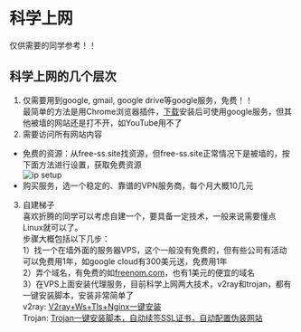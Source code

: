 # 科学上网  
仅供需要的同学参考！！  

## 科学上网的几个层次
1. 仅需要用到google, gmail, google drive等google服务，免费！！  
最简单的方法是用Chrome浏览器插件，[下载](https://chrome.zzzmh.cn/info?token=gocklaboggjfkolaknpbhddbaopcepfp)安装后可使用google服务，但其他被墙的网站还是打不开，如YouTube用不了  
2. 需要访问所有网站内容
* 免费的资源：从free-ss.site找资源，但free-ss.site正常情况下是被墙的，按下面方法进行设置，获取免费资源  
![ip setup](https://github.com/hnnd/bcl/edit/master/direct_access.png)   
* 购买服务，选一个稳定的、靠谱的VPN服务商，每个月大概10几元  
3. 自建梯子  
喜欢折腾的同学可以考虑自建一个，要具备一定技术，一般来说需要懂点Linux就可以了。  
步骤大概包括以下几步：  
1）找一个在墙外面的服务器VPS，这个一般没有免费的，但有些公司有活动可以免费用1年，如google cloud有300美元送，免费用1年  
2）弄个域名，有免费的如[freenom.com](freenom.com)，也有1美元的便宜的域名  
3）在VPS上面安装代理服务，目前科学上网两大技术，v2ray和trojan，都有一键安装脚本，安装非常简单了  
v2ray: [V2ray+Ws+Tls+Nginx一键安装](https://www.v2rayssr.com/easyv2ray.html)  
Trojan: [Trojan一键安装脚本，自动续签SSL证书，自动配置伪装网站](https://www.v2rayssr.com/trojan-1.html)  
